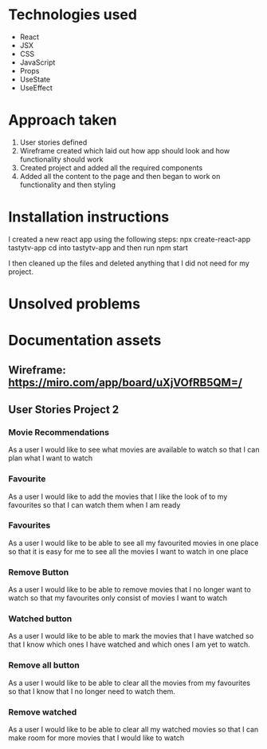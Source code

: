 # Technologies used

- React
- JSX
- CSS
- JavaScript
- Props
- UseState
- UseEffect


# Approach taken 

1) User stories defined
2) Wireframe created which laid out how app should look and how functionality should work
3) Created project and added all the required components
4) Added all the content to the page and then began to work on functionality and then styling

# Installation instructions

I created a new react app using the following steps:
npx create-react-app tastytv-app
cd into tastytv-app and then run npm start

I then cleaned up the files and deleted anything that I did not need for my project.


# Unsolved problems

# Documentation assets

## Wireframe: https://miro.com/app/board/uXjVOfRB5QM=/ 

## User Stories Project 2

### Movie Recommendations
As a user I would like to see what movies are available to watch so that I can plan what I want to watch

### Favourite
As a user I would like to add the movies that I like the look of to my favourites so that I can watch them when I am ready

### Favourites
As a user I would like to be able to see all my favourited movies in one place so that it is easy for me to see all the movies I want to watch in one place

### Remove Button
As a user I would like to be able to remove movies that I no longer want to watch so that my favourites only consist of movies I want to watch

### Watched button
As a user I would like to be able to mark the movies that I have watched so that I know which ones I have watched and which ones I am yet to watch. 

### Remove all button
As a user I would like to be able to clear all the movies from my favourites so that I know that I no longer need to watch them.

### Remove watched
As a user I would like to be able to clear all my watched movies so that I can make room for more movies that I would like to watch
